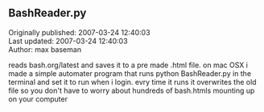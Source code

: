 ## BashReader.py  
Originally published: 2007-03-24 12:40:03  
Last updated: 2007-03-24 12:40:03  
Author: max baseman  
  
reads bash.org/latest and saves it to a pre made .html file. on mac OSX i made a simple automater program that runs python BashReader.py in the terminal and set it to run when i login. evry time it runs it overwrites the old file so you don't have to worry about hundreds of bash.htmls mounting up on your computer